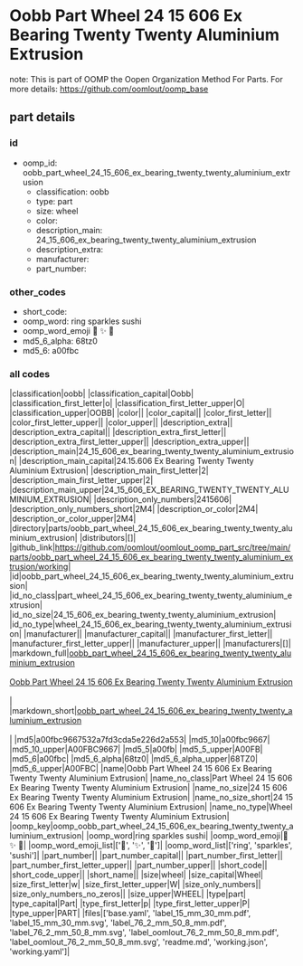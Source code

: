 # Oobb Part Wheel 24 15 606 Ex Bearing Twenty Twenty Aluminium Extrusion  

note: This is part of OOMP the Oopen Organization Method For Parts. For more details: https://github.com/oomlout/oomp_base

##  part details





### id
* oomp_id: oobb_part_wheel_24_15_606_ex_bearing_twenty_twenty_aluminium_extrusion
  * classification: oobb
  * type: part
  * size: wheel
  * color: 
  * description_main: 24_15_606_ex_bearing_twenty_twenty_aluminium_extrusion
  * description_extra: 
  * manufacturer: 
  * part_number: 

### other_codes
* short_code: 
* oomp_word: ring sparkles sushi
* oomp_word_emoji :ring: :sparkles: :sushi:
* md5_6_alpha: 68tz0
* md5_6: a00fbc

### all codes 
|classification|oobb|
|classification_capital|Oobb|
|classification_first_letter|o|
|classification_first_letter_upper|O|
|classification_upper|OOBB|
|color||
|color_capital||
|color_first_letter||
|color_first_letter_upper||
|color_upper||
|description_extra||
|description_extra_capital||
|description_extra_first_letter||
|description_extra_first_letter_upper||
|description_extra_upper||
|description_main|24_15_606_ex_bearing_twenty_twenty_aluminium_extrusion|
|description_main_capital|24.15.606 Ex Bearing Twenty Twenty Aluminium Extrusion|
|description_main_first_letter|2|
|description_main_first_letter_upper|2|
|description_main_upper|24_15_606_EX_BEARING_TWENTY_TWENTY_ALUMINIUM_EXTRUSION|
|description_only_numbers|2415606|
|description_only_numbers_short|2M4|
|description_or_color|2M4|
|description_or_color_upper|2M4|
|directory|parts/oobb_part_wheel_24_15_606_ex_bearing_twenty_twenty_aluminium_extrusion|
|distributors|[]|
|github_link|https://github.com/oomlout/oomlout_oomp_part_src/tree/main/parts/oobb_part_wheel_24_15_606_ex_bearing_twenty_twenty_aluminium_extrusion/working|
|id|oobb_part_wheel_24_15_606_ex_bearing_twenty_twenty_aluminium_extrusion|
|id_no_class|part_wheel_24_15_606_ex_bearing_twenty_twenty_aluminium_extrusion|
|id_no_size|24_15_606_ex_bearing_twenty_twenty_aluminium_extrusion|
|id_no_type|wheel_24_15_606_ex_bearing_twenty_twenty_aluminium_extrusion|
|manufacturer||
|manufacturer_capital||
|manufacturer_first_letter||
|manufacturer_first_letter_upper||
|manufacturer_upper||
|manufacturers|[]|
|markdown_full|[oobb_part_wheel_24_15_606_ex_bearing_twenty_twenty_aluminium_extrusion](https://github.com/oomlout/oomlout_oomp_part_src/tree/main/parts/oobb_part_wheel_24_15_606_ex_bearing_twenty_twenty_aluminium_extrusion/working)<br>[](https://github.com/oomlout/oomlout_oomp_part_src/tree/main/parts/oobb_part_wheel_24_15_606_ex_bearing_twenty_twenty_aluminium_extrusion/working)<br>[Oobb Part Wheel 24 15 606 Ex Bearing Twenty Twenty Aluminium Extrusion](https://github.com/oomlout/oomlout_oomp_part_src/tree/main/parts/oobb_part_wheel_24_15_606_ex_bearing_twenty_twenty_aluminium_extrusion/working)<br><br>|
|markdown_short|[oobb_part_wheel_24_15_606_ex_bearing_twenty_twenty_aluminium_extrusion](https://github.com/oomlout/oomlout_oomp_part_src/tree/main/parts/oobb_part_wheel_24_15_606_ex_bearing_twenty_twenty_aluminium_extrusion/working)<br><br>|
|md5|a00fbc9667532a7fd3cda5e226d2a553|
|md5_10|a00fbc9667|
|md5_10_upper|A00FBC9667|
|md5_5|a00fb|
|md5_5_upper|A00FB|
|md5_6|a00fbc|
|md5_6_alpha|68tz0|
|md5_6_alpha_upper|68TZ0|
|md5_6_upper|A00FBC|
|name|Oobb Part Wheel 24 15 606 Ex Bearing Twenty Twenty Aluminium Extrusion|
|name_no_class|Part Wheel 24 15 606 Ex Bearing Twenty Twenty Aluminium Extrusion|
|name_no_size|24 15 606 Ex Bearing Twenty Twenty Aluminium Extrusion|
|name_no_size_short|24 15 606 Ex Bearing Twenty Twenty Aluminium Extrusion|
|name_no_type|Wheel 24 15 606 Ex Bearing Twenty Twenty Aluminium Extrusion|
|oomp_key|oomp_oobb_part_wheel_24_15_606_ex_bearing_twenty_twenty_aluminium_extrusion|
|oomp_word|ring sparkles sushi|
|oomp_word_emoji|:ring: :sparkles: :sushi:|
|oomp_word_emoji_list|[':ring:', ':sparkles:', ':sushi:']|
|oomp_word_list|['ring', 'sparkles', 'sushi']|
|part_number||
|part_number_capital||
|part_number_first_letter||
|part_number_first_letter_upper||
|part_number_upper||
|short_code||
|short_code_upper||
|short_name||
|size|wheel|
|size_capital|Wheel|
|size_first_letter|w|
|size_first_letter_upper|W|
|size_only_numbers||
|size_only_numbers_no_zeros||
|size_upper|WHEEL|
|type|part|
|type_capital|Part|
|type_first_letter|p|
|type_first_letter_upper|P|
|type_upper|PART|
|files|['base.yaml', 'label_15_mm_30_mm.pdf', 'label_15_mm_30_mm.svg', 'label_76_2_mm_50_8_mm.pdf', 'label_76_2_mm_50_8_mm.svg', 'label_oomlout_76_2_mm_50_8_mm.pdf', 'label_oomlout_76_2_mm_50_8_mm.svg', 'readme.md', 'working.json', 'working.yaml']|
